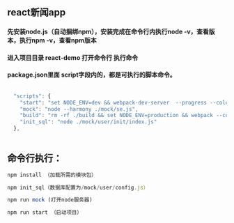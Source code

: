 ## react新闻app

#### 先安装node.js（自动捆绑npm），安装完成在命令行内执行node -v，查看版本，执行npm -v，查看npm版本

#### 进入项目目录 react-demo 打开命令行 执行命令

#### package.json里面 script字段内的，都是可执行的脚本命令。

```js

  "scripts": {
    "start": "set NODE_ENV=dev && webpack-dev-server  --progress --colors",
    "mock": "node --harmony ./mock/se.js",
    "build": "rm -rf ./build && set NODE_ENV=production && webpack --config ./webpack.production.config.js --progress --colors",
    "init_sql": "node ./mock/user/init/index.js"
  },
  
```

## 命令行执行：

```js
npm install （加载所需的模块包）

npm init_sql（数据库配置为/mock/user/config.js）

npm run mock (打开node服务器)

npm run start （启动项目）
```
